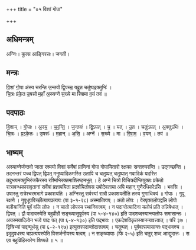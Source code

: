 +++
title = "०५ विशां गोपा"

+++
## अधिमन्त्रम्
अग्निः। कुत्स आङ्गिरसः। जगती।

## मन्त्रः
वि॒शां गो॒पा अ॑स्य चरन्ति ज॒न्तवो॑ द्वि॒पच्च॒ यदु॒त चतु॑ष्पद॒क्तुभिः॑ ।  
चि॒त्रः प्र॑के॒त उ॒षसो॑ म॒हाँ अ॒स्यग्ने॑ स॒ख्ये मा रि॑षामा व॒यं तव॑ ॥

## पदपाठः
वि॒शाम् । गो॒पाः । अ॒स्य॒ । च॒र॒न्ति॒ । ज॒न्तवः॑ । द्वि॒ऽपत् । च॒ । यत् । उ॒त । चतुः॑ऽपत् । अ॒क्तुऽभिः॑ ।  
चि॒त्रः । प्र॒ऽके॒तः । उ॒षसः॑ । म॒हान् । अ॒सि॒ । अग्ने॑ । स॒ख्ये । मा । रि॒षा॒म॒ । व॒यम् । तव॑ ॥

## भाष्यम्
अस्याग्नेर्जन्तवो जाता रश्मयो विशां सर्वेषां प्राणिनां गोपा गोपायितारो रक्षकाः सन्तश्चरन्ति । उद्गच्छन्ति । तदनन्तरं यच्च द्विपत् द्विपत् मनुष्यादिकमस्ति उतापि च चतुष्पत् चतुष्पात् गवादिकं यदस्ति तदुभयमक्तुभिरंजकैरस्य रश्मिभिरक्तमाश्लिष्टमभूत् । हे अग्ने चित्रो विचित्रदीप्तियुक्तः प्रकेतो रात्रावन्धकारावृतानां सर्वेषां प्रज्ञापयिता प्रदर्शयितोषस उपोदेवताया अपि महान् गुणैरधिकोऽसि । भवसि । उषास्तु रात्रेश्चरमभागे प्रकाशयति । अग्निस्तु सर्वस्यां रात्रौ प्रकाशयतीति तस्य गुणाधिक्यं ॥ गोपाः । गुपू रक्षणे । गुपूधूपविच्छीत्यायप्रत्ययः (पा ३-१-२८) अस्मात्क्विप् । अतो लोपः । वेरपृक्तलोपद्वलि लोपो बलीयानिति पूर्वं वलि लोपः । न चातो लोपस्य स्थानिवत्त्वम् । न पदान्तेत्यादिना यलोपं प्रति तन्निषेधात् । द्विपत् । द्वौ पादावस्येति बहुव्रीहौ सङ्ख्यासुपूर्वस्य (पा ५-४-१४०) इति पादशब्दस्यान्त्यलोपः समासान्तः । अयस्मयादित्वेन भत्वे पादः पत् (पा ६-४-१३०) इति पद्भावः । एकदेशविकृतस्यानन्यवत्त्वात् । परि ३७ । द्वित्रिभ्यां पाद्दन्मूर्धसु (पा ६-२-१९७) इत्युत्तरपदान्तोदात्तत्वम् । चतुष्पत् । पूर्ववत्समासान्तः पद्भावश्च । इदुदुपधस्य चाप्रत्ययस्येति विसर्जनीयस्य षत्वम् । न सङ्ख्यायाः (फि २-५) इति चतुर् शब्द आद्युदात्तः । स एव बहुव्रिहिस्वरेण शिष्यते ॥ ५ ॥